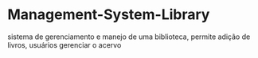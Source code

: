 # Management-System-Library
sistema de gerenciamento e manejo de uma biblioteca, permite adição de livros, usuários gerenciar o acervo
